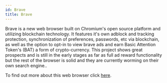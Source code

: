 ```yaml
---
id: Brave
title: Brave
---
```


Brave is a new web browser built on Chromium's open source platform and utilizing blockchain technology. It features it's own adblock and tracking protection, synchronization of preferences, passwords, etc via blockchain, as well as the option to opt-in to view brave ads and earn Basic Attention Token's (BAT) a form of crypto-currency. This project shows great prospects and is still in the early stages as far as full ad reward functionality but the rest of the browser is solid and they are currently worming on their own search engine..

To find out more about this web browser click [here](https://brave.com).
